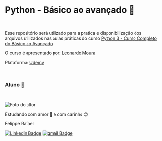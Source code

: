 # Python - Básico ao avançado 🐍

<br>

Esse repositório será utilizado para a pratica e disponibilização dos 
arquivos utilizados nas aulas práticas do curso [Python 3 - Curso Completo 
do Básico ao Avançado](https://www.udemy.com/course/curso-python-3-completo)

O curso é apresentado por: [Leonardo Moura](https://www.udemy.com/user/leonardomouraleitao/)

Plataforma: [Udemy](https://www.udemy.com/)

<br>

### Aluno 💭
<br>

![Foto do altor](https://user-images.githubusercontent.com/98472557/151680533-d07e7b10-5c68-4db6-8e59-c4641d6936a5.jpg)

Estudando com amor 💝 e com carinho 😊 

Felippe Rafael

[![Linkedin Badge](https://img.shields.io/badge/-Felippe-blue?style=flat-square&logo=Linkedin&logoColor=white&link=https://www.linkedin.com/in/felippe-rafael/)]( https://www.linkedin.com/in/felippe-rafael/)
[![gmail Badge](https://img.shields.io/badge/-frafaelrls@gmail.com-c14438?style=flat-square&logo=Gmail&logoColor=white&link=mailto:frafaelrls@gmail.com)](mailto:frafealrls@gmail.com)

